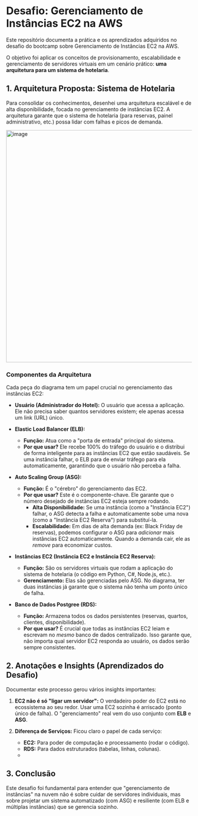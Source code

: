 # Desafio: Gerenciamento de Instâncias EC2 na AWS

Este repositório documenta a prática e os aprendizados adquiridos no desafio do bootcamp sobre Gerenciamento de Instâncias EC2 na AWS.

O objetivo foi aplicar os conceitos de provisionamento, escalabilidade e gerenciamento de servidores virtuais em um cenário prático: **uma arquitetura para um sistema de hotelaria**.

## 1. Arquitetura Proposta: Sistema de Hotelaria

Para consolidar os conhecimentos, desenhei uma arquitetura escalável e de alta disponibilidade, focada no gerenciamento de instâncias EC2. A arquitetura garante que o sistema de hotelaria (para reservas, painel administrativo, etc.) possa lidar com falhas e picos de demanda.

<img width="649" height="629" alt="image" src="https://github.com/user-attachments/assets/e2224192-c331-47ab-a817-1a42eb85e53d" />


### Componentes da Arquitetura

Cada peça do diagrama tem um papel crucial no gerenciamento das instâncias EC2:

* **Usuário (Administrador do Hotel):** O usuário que acessa a aplicação. Ele não precisa saber quantos servidores existem; ele apenas acessa um link (URL) único.

* **Elastic Load Balancer (ELB):**
    * **Função:** Atua como a "porta de entrada" principal do sistema.
    * **Por que usar?** Ele recebe 100% do tráfego do usuário e o distribui de forma inteligente para as instâncias EC2 que estão saudáveis. Se uma instância falhar, o ELB para de enviar tráfego para ela automaticamente, garantindo que o usuário não perceba a falha.

* **Auto Scaling Group (ASG):**
    * **Função:** É o "cérebro" do gerenciamento das EC2.
    * **Por que usar?** Este é o componente-chave. Ele garante que o número desejado de instâncias EC2 esteja sempre rodando.
        * **Alta Disponibilidade:** Se uma instância (como a "Instância EC2") falhar, o ASG detecta a falha e automaticamente sobe uma nova (como a "Instância EC2 Reserva") para substituí-la.
        * **Escalabilidade:** Em dias de alta demanda (ex: Black Friday de reservas), podemos configurar o ASG para *adicionar* mais instâncias EC2 automaticamente. Quando a demanda cair, ele as *remove* para economizar custos.

* **Instâncias EC2 (Instância EC2 e Instância EC2 Reserva):**
    * **Função:** São os servidores virtuais que rodam a aplicação do sistema de hotelaria (o código em Python, C#, Node.js, etc.).
    * **Gerenciamento:** Elas são gerenciadas pelo ASG. No diagrama, ter duas instâncias já garante que o sistema não tenha um ponto único de falha.

* **Banco de Dados Postgree (RDS):**
    * **Função:** Armazena todos os dados persistentes (reservas, quartos, clientes, disponibilidade).
    * **Por que usar?** É crucial que todas as instâncias EC2 leiam e escrevam no *mesmo* banco de dados centralizado. Isso garante que, não importa qual servidor EC2 responda ao usuário, os dados serão sempre consistentes.

## 2. Anotações e Insights (Aprendizados do Desafio)

Documentar este processo gerou vários insights importantes:

1.  **EC2 não é só "ligar um servidor":** O verdadeiro poder do EC2 está no ecossistema ao seu redor. Usar uma EC2 sozinha é arriscado (ponto único de falha). O "gerenciamento" real vem do uso conjunto com **ELB** e **ASG**.

2.  **Diferença de Serviços:** Ficou claro o papel de cada serviço:
    * **EC2:** Para poder de computação e processamento (rodar o código).
    * **RDS:** Para dados estruturados (tabelas, linhas, colunas).
    * 
## 3. Conclusão

Este desafio foi fundamental para entender que "gerenciamento de instâncias" na nuvem não é sobre cuidar de servidores individuais, mas sobre projetar um sistema automatizado (com ASG) e resiliente (com ELB e múltiplas instâncias) que se gerencia sozinho.
